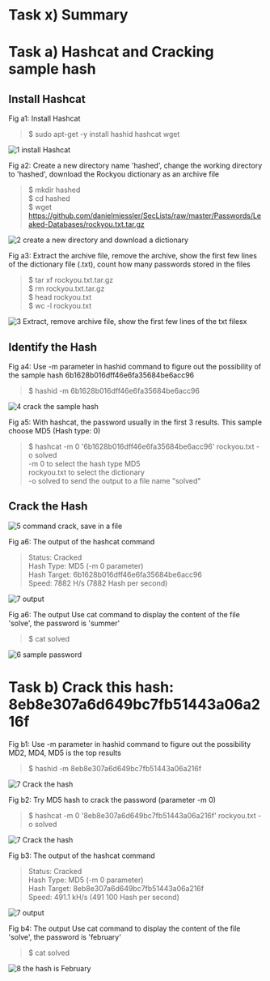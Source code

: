 # Task x) Summary

# Task a) Hashcat and Cracking sample hash

## Install Hashcat

Fig a1: Install Hashcat
> $ sudo apt-get -y install hashid hashcat wget

![1 install Hashcat](https://github.com/DozyXYZ/InformationSecurityAutumn2023/assets/142783309/e1bb4b42-6769-44e0-978d-0bd11a82c4f9)

Fig a2: Create a new directory name 'hashed', change the working directory to 'hashed', download the Rockyou dictionary as an archive file
> $ mkdir hashed </br>
> $ cd hashed </br>
> $ wget https://github.com/danielmiessler/SecLists/raw/master/Passwords/Leaked-Databases/rockyou.txt.tar.gz

![2 create a new directory and download a dictionary](https://github.com/DozyXYZ/InformationSecurityAutumn2023/assets/142783309/d73e5a20-84c9-4149-8436-3c53716b3f35)

Fig a3: Extract the archive file, remove the archive, show the first few lines of the dictionary file  (.txt), count how many passwords stored in the files
> $ tar xf rockyou.txt.tar.gz </br>
> $ rm rockyou.txt.tar.gz </br>
> $ head rockyou.txt </br>
> $ wc -l rockyou.txt

![3 Extract, remove archive file, show the first few lines of the txt filesx](https://github.com/DozyXYZ/InformationSecurityAutumn2023/assets/142783309/94e4cae6-c3a2-424b-944e-807bc3ec077c)

## Identify the Hash

Fig a4: Use -m parameter in hashid command to figure out the possibility of the sample hash 6b1628b016dff46e6fa35684be6acc96
> $ hashid -m 6b1628b016dff46e6fa35684be6acc96

![4 crack the sample hash](https://github.com/DozyXYZ/InformationSecurityAutumn2023/assets/142783309/e320626c-0617-4129-ab1a-6038245cf23b)

Fig a5: With hashcat, the password usually in the first 3 results. This sample choose MD5 (Hash type: 0)
> $ hashcat -m 0 '6b1628b016dff46e6fa35684be6acc96' rockyou.txt -o solved </br>
> -m 0 to select the hash type MD5 </br>
> rockyou.txt to select the dictionary </br>
> -o solved to send the output to a file name "solved" </br>

## Crack the Hash

![5 command crack, save in a file](https://github.com/DozyXYZ/InformationSecurityAutumn2023/assets/142783309/a61015e5-554b-48e7-97e2-f56a6a8dae55)

Fig a6: The output of the hashcat command
> Status: Cracked </br>
> Hash Type: MD5 (-m 0 parameter) </br>
> Hash Target: 6b1628b016dff46e6fa35684be6acc96 </br>
> Speed: 7882 H/s (7882 Hash per second) </br>

![7 output](https://github.com/DozyXYZ/InformationSecurityAutumn2023/assets/142783309/39a14e05-1dab-4587-874c-a84fef148004)

Fig a6: The output Use cat command to display the content of the file 'solve', the password is 'summer'
> $ cat solved

![6 sample password](https://github.com/DozyXYZ/InformationSecurityAutumn2023/assets/142783309/4fb70341-596e-4aa2-976b-c5f8b8c7fd68)

# Task b) Crack this hash: 8eb8e307a6d649bc7fb51443a06a216f

Fig b1: Use -m parameter in hashid command to figure out the possibility MD2, MD4, MD5 is the top results
> $ hashid -m 8eb8e307a6d649bc7fb51443a06a216f

![7 Crack the hash](https://github.com/DozyXYZ/InformationSecurityAutumn2023/assets/142783309/b01659c1-1b65-4635-8e2c-c2fe84ac0894)

Fig b2: Try MD5 hash to crack the password (parameter -m 0)
> $ hashcat -m 0 '8eb8e307a6d649bc7fb51443a06a216f' rockyou.txt -o solved </br>

![7 Crack the hash](https://github.com/DozyXYZ/InformationSecurityAutumn2023/assets/142783309/3d89ffee-0421-4345-bce2-4d12c0810c13)

Fig b3: The output of the hashcat command
> Status: Cracked </br>
> Hash Type: MD5 (-m 0 parameter) </br>
> Hash Target: 8eb8e307a6d649bc7fb51443a06a216f </br>
> Speed: 491.1 kH/s (491 100 Hash per second) </br>

![7 output](https://github.com/DozyXYZ/InformationSecurityAutumn2023/assets/142783309/59e1a54f-823a-481e-81b6-77effaeaa345)

Fig b4: The output Use cat command to display the content of the file 'solve', the password is 'february'
> $ cat solved

![8 the hash is February](https://github.com/DozyXYZ/InformationSecurityAutumn2023/assets/142783309/1043ecb8-3bed-4ae5-bbbb-c5957410214d)

